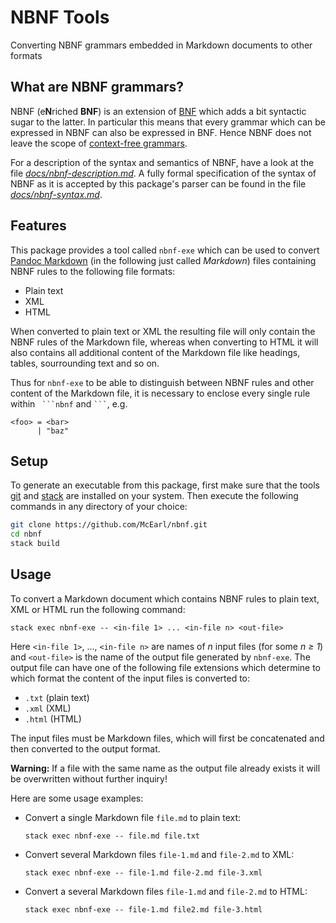 # NBNF Tools

Converting NBNF grammars embedded in Markdown documents to other formats


## What are NBNF grammars?

NBNF (e**N**riched **BNF**) is an extension of [BNF][1] which adds a bit
syntactic sugar to the latter. In particular this means that every grammar which
can be expressed in NBNF can also be expressed in BNF. Hence NBNF does not leave
the scope of [context-free grammars][2].

For a description of the syntax and semantics of NBNF, have a look at the file
[_docs/nbnf-description.md_](./docs/nbnf-desctiption.md). A fully formal
specification of the syntax of NBNF as it is accepted by this package's parser
can be found in the file [_docs/nbnf-syntax.md_](./docs/nbnf-syntax.md).


## Features

This package provides a tool called `nbnf-exe` which can be used to convert
[Pandoc Markdown][3] (in the following just called _Markdown_) files containing
NBNF rules to the following file formats:

  * Plain text
  * XML
  * HTML

When converted to plain text or XML the resulting file will only contain the
NBNF rules of the Markdown file, whereas when converting to HTML it will also
contains all additional content of the Markdown file like headings, tables,
sourrounding text and so on.

Thus for `nbnf-exe` to be able to distinguish between NBNF rules and other
content of the Markdown file, it is necessary to enclose every single rule
within ` ```nbnf` and ` ``` `, e.g.

```nbnf
<foo> = <bar>
      | "baz"
```


## Setup

To generate an executable from this package, first make sure that the tools
[git][4] and [stack][5] are installed on your system. Then execute the following
commands in any directory of your choice:

```sh
git clone https://github.com/McEarl/nbnf.git
cd nbnf
stack build
```


## Usage

To convert a Markdown document which contains NBNF rules to plain text, XML or
HTML run the following command:

```
stack exec nbnf-exe -- <in-file 1> ... <in-file n> <out-file>
```

Here `<in-file 1>`, ..., `<in-file n>` are names of *n* input files (for some
*n ≥ 1*) and `<out-file>` is the name of the output file generated by
`nbnf-exe`. The output file can have one of the following file extensions which
determine to which format the content of the input files is converted to:

  * `.txt` (plain text)
  * `.xml` (XML)
  * `.html` (HTML)

The input files must be Markdown files, which will first be concatenated and
then converted to the output format.

**Warning:** If a file with the same name as the output file already exists it
will be overwritten without further inquiry!


Here are some usage examples:

* Convert a single Markdown file `file.md` to plain text:

  ```
  stack exec nbnf-exe -- file.md file.txt
  ```

* Convert several Markdown files `file-1.md` and `file-2.md` to XML:

  ```
  stack exec nbnf-exe -- file-1.md file-2.md file-3.xml
  ```

* Convert a several Markdown files `file-1.md` and `file-2.md` to HTML:

  ```
  stack exec nbnf-exe -- file-1.md file2.md file-3.html
  ```




[1]: <https://en.wikipedia.org/wiki/Backus%E2%80%93Naur_form>
[2]: <https://en.wikipedia.org/wiki/Context-free_grammar>
[3]: <https://github.github.com/gfm/>
[4]: <https://git-scm.com/download/linux>
[5]: <https://docs.haskellstack.org/en/stable/install_and_upgrade/>
